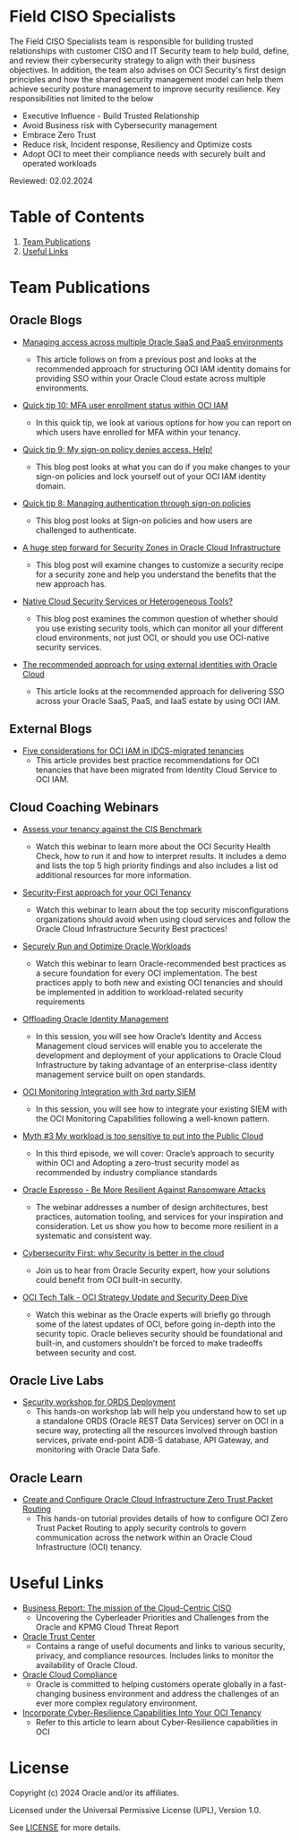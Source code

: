 # Field CISO Specialists

The Field CISO Specialists team is responsible for building trusted relationships with customer CISO and IT Security team to help build, define, and review their cybersecurity strategy to align with their business objectives. In addition, the team also advises on OCI Security's first design principles and how the shared security management model can help them achieve security posture management to improve security resilience.  Key responsibilities not limited to the below

- Executive Influence - Build Trusted Relationship
- Avoid Business risk with Cybersecurity management
- Embrace Zero Trust
- Reduce risk, Incident response, Resiliency and Optimize costs
- Adopt OCI to meet their compliance needs with securely built and operated workloads

Reviewed: 02.02.2024

# Table of Contents
 
1. [Team Publications](#team-publications)
2. [Useful Links](#useful-links)

 
# Team Publications
 
## Oracle Blogs

- [Managing access across multiple Oracle SaaS and PaaS environments](https://blogs.oracle.com/cloud-infrastructure/post/managing-access-across-multiple-oracle-cloud-envs)
    - This article follows on from a previous post and looks at the recommended approach for structuring OCI IAM identity domains for providing SSO within your Oracle Cloud estate across multiple environments.

- [Quick tip 10: MFA user enrollment status within OCI IAM](https://blogs.oracle.com/cloudsecurity/post/quick-tip-10-mfa-user-enrollment-status-within-oci-iam)
    - In this quick tip, we look at various options for how you can report on which users have enrolled for MFA within your tenancy.

- [Quick tip 9: My sign-on policy denies access. Help!](https://blogs.oracle.com/cloudsecurity/post/quick-tip-9-my-signon-policy-denies-access-help)
    - This blog post looks at what you can do if you make changes to your sign-on policies and lock yourself out of your OCI IAM identity domain.

- [Quick tip 8: Managing authentication through sign-on policies](https://blogs.oracle.com/cloudsecurity/post/quick-tip-8-managing-authentication-through-signon-policies)
    - This blog post looks at Sign-on policies and how users are challenged to authenticate.

- [A huge step forward for Security Zones in Oracle Cloud Infrastructure](https://blogs.oracle.com/cloudsecurity/post/a-huge-step-forward-for-security-zones-in-oci)
    - This blog post will examine changes to customize a security recipe for a security zone and help you understand the benefits that the new approach has.

- [Native Cloud Security Services or Heterogeneous Tools?](https://blogs.oracle.com/cloudsecurity/post/native-cloud-security-services-or-heterogeneous-tools)
    - This blog post examines the common question of whether should you use existing security tools, which can monitor all your different cloud environments, not just OCI, or should you use OCI-native security services.

- [The recommended approach for using external identities with Oracle Cloud](https://blogs.oracle.com/cloudsecurity/post/the-recommended-approach-for-using-external-identities-with-oracle-cloud)
    - This article looks at the recommended approach for delivering SSO across your Oracle SaaS, PaaS, and IaaS estate by using OCI IAM.

## External Blogs

- [Five considerations for OCI IAM in IDCS-migrated tenancies](https://redthunder.blog/2024/05/10/guest-blog-five-considerations-for-oci-iam-in-idcs-migrated-tenancies/)
    - This article provides best practice recommendations for OCI tenancies that have been migrated from Identity Cloud Service to OCI IAM.

## Cloud Coaching Webinars

- [Assess your tenancy against the CIS Benchmark](https://community.oracle.com/customerconnect/events/605558-oci-assess-your-oci-security-posture-against-cis-benchmarks-for-oci)
    - Watch this webinar to learn more about the OCI Security Health Check, how to run it and how to interpret results. It includes a demo and lists the top 5 high priority findings and also includes a list od additional resources for more information.

- [Security-First approach for your OCI Tenancy](https://www.youtube.com/watch?v=ZB87VUcK6Tg)
    - Watch this webinar to learn about the top security misconfigurations organizations should avoid when using cloud services and follow the Oracle Cloud Infrastructure Security Best practices!

- [Securely Run and Optimize Oracle Workloads](https://community.oracle.com/customerconnect/events/604745-oci-securely-run-and-optimize-oracle-workloads)
    - Watch this webinar to learn Oracle-recommended best practices as a secure foundation for every OCI implementation. The best practices apply to both new and existing OCI tenancies and should be implemented in addition to workload-related security requirements

- [Offloading Oracle Identity Management](https://www.youtube.com/watch?v=MdA_M2JnoxM)
    - In this session, you will see how Oracle’s Identity and Access Management cloud services will enable you to accelerate the development and deployment of your applications to Oracle Cloud Infrastructure by taking advantage of an enterprise-class identity management service built on open standards.

- [OCI Monitoring Integration with 3rd party SIEM](https://www.youtube.com/watch?v=UPdPZPWOZIs)    
    - In this session, you will see how to integrate your existing SIEM with the OCI Monitoring Capabilities following a well-known pattern.
    
- [Myth #3 My workload is too sensitive to put into the Public Cloud](https://go.oracle.com/LP=133641?elqCampaignId=372556)
    - In this third episode, we will cover: Oracle’s approach to security within OCI and Adopting a zero-trust security model as recommended by industry compliance standards 
    
- [Oracle Espresso - Be More Resilient Against Ransomware Attacks](https://go.oracle.com/LP=114881?elqCampaignId=312068#On-Demand-Webinars)
  - The webinar addresses a number of design architectures, best practices, automation tooling, and services for your inspiration and consideration. Let us show you how to become more resilient in a systematic and consistent way.

- [Cybersecurity First: why Security is better in the cloud](https://go.oracle.com/LP=122806?)
   - Join us to hear from Oracle Security expert, how your solutions could benefit from OCI built-in security. 

- [OCI Tech Talk - OCI Strategy Update and Security Deep Dive](https://videohub.oracle.com/media/t/1_s6juw6by)
    - Watch this webinar as the Oracle experts will briefly go through some of the latest updates of OCI, before going in-depth into the security topic. Oracle believes security should be foundational and built-in, and customers shouldn’t be forced to make tradeoffs between security and cost.

 ## Oracle Live Labs

- [Security workshop for ORDS Deployment](https://apexapps.oracle.com/pls/apex/r/dbpm/livelabs/run-workshop?p210_wid=3338&p210_wec=&session=107996902425576)
    - This hands-on workshop lab will help you understand how to set up a standalone ORDS (Oracle REST Data Services) server on OCI in a secure way, protecting all the resources involved through bastion services, private end-point ADB-S database, API Gateway, and monitoring with Oracle Data Safe.

 ## Oracle Learn

- [Create and Configure Oracle Cloud Infrastructure Zero Trust Packet Routing](https://docs.oracle.com/en/learn/config-oci-zpr/#introduction)
    - This hands-on tutorial provides details of how to configure OCI Zero Trust Packet Routing to apply security controls to govern communication across the network within an Oracle Cloud Infrastructure (OCI) tenancy.

# Useful Links
 
- [Business Report: The mission of the Cloud-Centric CISO](https://www.oracle.com/a/ocom/docs/cloud/mission-of-the-cloud-centric-ciso-report.pdf)
    - Uncovering the Cyberleader Priorities and Challenges from the Oracle and KPMG Cloud Threat Report
- [Oracle Trust Center](https://www.oracle.com/trust/)
     - Contains a range of useful documents and links to various security, privacy, and compliance resources. Includes links to monitor the availability of Oracle Cloud.
- [Oracle Cloud Compliance](https://www.oracle.com/corporate/cloud-compliance/)
     - Oracle is committed to helping customers operate globally in a fast-changing business environment and address the challenges of an ever more complex regulatory environment. 
 - [Incorporate Cyber-Resilience Capabilities Into Your OCI Tenancy](https://docs.oracle.com/en/solutions/oci-tenancy-cyber-resilience-architecture/plan1.html#GUID-EA9C17F4-BBB0-4D16-A2B8-D55EF7741BC2) 
    - Refer to this article to learn about Cyber-Resilience capabilities in OCI   
 
# License

Copyright (c) 2024 Oracle and/or its affiliates.

Licensed under the Universal Permissive License (UPL), Version 1.0.

See [LICENSE](https://github.com/oracle-devrel/technology-engineering/blob/main/LICENSE) for more details.
